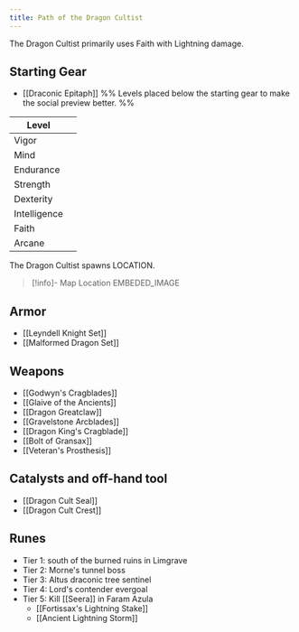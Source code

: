 ```yaml
---
title: Path of the Dragon Cultist
---
```


The Dragon Cultist primarily uses Faith with Lightning damage.

## Starting Gear
- [[Draconic Epitaph]]
%% Levels placed below the starting gear to make the social preview better. %%

| Level |  |
| ---- | ---- |
| Vigor |  |
| Mind |  |
| Endurance |  |
| Strength |  |
| Dexterity |  |
| Intelligence |  |
| Faith |  |
| Arcane |  |

The Dragon Cultist spawns LOCATION.

> [!info]- Map Location
> EMBEDED_IMAGE

## Armor
- [[Leyndell Knight Set]]
- [[Malformed Dragon Set]]
## Weapons
- [[Godwyn's Cragblades]]
- [[Glaive of the Ancients]]
- [[Dragon Greatclaw]]
- [[Gravelstone Arcblades]]
- [[Dragon King's Cragblade]]
- [[Bolt of Gransax]]
- [[Veteran's Prosthesis]]

## Catalysts and off-hand tool

- [[Dragon Cult Seal]]
- [[Dragon Cult Crest]]
## Runes
- Tier 1: south of the burned ruins in Limgrave
- Tier 2: Morne's tunnel boss
- Tier 3: Altus draconic tree sentinel
- Tier 4: Lord's contender evergoal
- Tier 5: Kill [[Seera]] in Faram Azula
	- [[Fortissax's Lightning Stake]]
	- [[Ancient Lightning Storm]]
